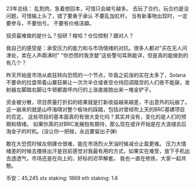 23年总结：
乱割肉，急着想回本，可惜只会越亏越多。
去玩了合约，玩合约是没问题，可惜输上头了，错了要勇于承认
不要乱加杠杆。
当有新事物出现时，一定要参与，不要怕亏。
不要有价格洁癖。

投资最难做的是什么？投研？梭哈？仓位控制？跟对人？

我自己的感受是：承受压力的能力和与市场情绪的对抗。很多人都对"买在无人问津处，卖在人声鼎沸时" "你恐慌时我贪婪"这些警句耳熟能详，但是真的能做到的有几个？ 

昨天开始是市场从疯狂转向恐慌的一个节点，毕竟之前涨的实在太多了，Solana不要命的拉盘带着山寨狂飙让一次次半仓或者空仓待回调踏空的人们夜不能寐，发射器左脚踏右脚让牛顿都直呼内行的上涨直接跑出来一堆金铲子。

资金被分散，项目质量打折扣的结果就是打新收益越来越差，不出意外的玩崩了。这一崩来的就是山呼海啸对整个板块的踩踏，包括对曾经吹上天的BRC基建项目的否定。
这些项目的基本面真的有很大变化吗？其实并没有，变化的是人们的预期和情绪。
如果你真的对BRC发展抱有期待，那么现在或许开始是在大浪褪去后淘金子的时机。(没让你一把梭，永远要留出子弹)

敢在大恐慌时候左侧建仓很难，能在市场烈火烹油时候减仓止盈更难。
压力大情绪差的时候去撸铁出汗是目前感觉对我最有用的方式，如果实在难受，放下手机出去透透气，市场还是在向上的，好标的迟早解套。
我也一直在修炼，大家一起共勉。


币安：45,245
stx staking: 1869 
eth staking: 1.6 